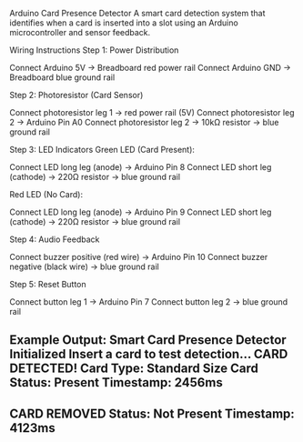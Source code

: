 Arduino Card Presence Detector
A smart card detection system that identifies when a card is inserted into a slot using an Arduino microcontroller and sensor feedback.

Wiring Instructions
Step 1: Power Distribution

Connect Arduino 5V → Breadboard red power rail
Connect Arduino GND → Breadboard blue ground rail

Step 2: Photoresistor (Card Sensor)

Connect photoresistor leg 1 → red power rail (5V)
Connect photoresistor leg 2 → Arduino Pin A0
Connect photoresistor leg 2 → 10kΩ resistor → blue ground rail

Step 3: LED Indicators
Green LED (Card Present):

Connect LED long leg (anode) → Arduino Pin 8
Connect LED short leg (cathode) → 220Ω resistor → blue ground rail

Red LED (No Card):

Connect LED long leg (anode) → Arduino Pin 9
Connect LED short leg (cathode) → 220Ω resistor → blue ground rail

Step 4: Audio Feedback

Connect buzzer positive (red wire) → Arduino Pin 10
Connect buzzer negative (black wire) → blue ground rail

Step 5: Reset Button

Connect button leg 1 → Arduino Pin 7
Connect button leg 2 → blue ground rail

Example Output:
Smart Card Presence Detector Initialized
Insert a card to test detection...
CARD DETECTED!
Card Type: Standard Size Card
Status: Present
Timestamp: 2456ms
----------------------------
CARD REMOVED
Status: Not Present
Timestamp: 4123ms
----------------------------
